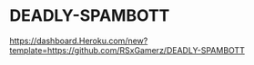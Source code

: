 # DEADLY-SPAMBOTT



https://dashboard.Heroku.com/new?template=https://github.com/RSxGamerz/DEADLY-SPAMBOTT
